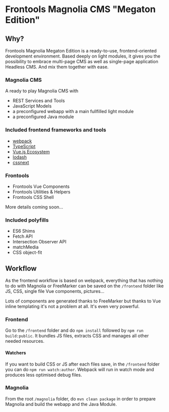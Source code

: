 # Frontools Magnolia CMS "Megaton Edition"

## Why?

Frontools Magnolia Megaton Edition is a ready-to-use, frontend-oriented development environment. Based deeply on light modules, it gives you the possibility to embrace multi-page CMS as well as single-page application Headless CMS. And mix them together with ease.

### Magnolia CMS
A ready to play Magnolia CMS with
- REST Services and Tools
- JavaScript Models
- a preconfigured webapp with a main fullfilled light module
- a preconfigured Java module

### Included frontend frameworks and tools
- [webpack](https://webpack.js.org)
- [TypeScript](https://www.typescriptlang.org)
- [Vue.js Ecosystem](https://vuejs.org)
- [lodash](https://lodash.com)
- [cssnext](http://cssnext.io)

### Frontools
- Frontools Vue Components
- Frontools Utilities & Helpers
- Frontools CSS Shell

More details coming soon...

### Included polyfills
- ES6 Shims
- Fetch API
- Intersection Observer API
- matchMedia
- CSS object-fit

## Workflow
As the frontend workflow is based on webpack, everything that has nothing to do with Magnolia or FreeMarker can be saved on the `/frontend` folder like JS, CSS, single file Vue components, pictures...

Lots of components are generated thanks to FreeMarker but thanks to Vue inline templating it's not a problem at all. It's even very powerful.

### Frontend
Go to the `/frontend` folder and do `npm install` followed by `npm run build:public`. It bundles JS files, extracts CSS and manages all other needed resources.

#### Watchers
If you want to build CSS or JS after each files save, in the `/frontend` folder you can do `npm run watch:author`. Webpack will run in watch mode and produces less optimised debug files.

### Magnolia
From the root `/magnolia` folder, do `mvn clean package` in order to prepare Magnolia and build the webapp and the Java Module.
